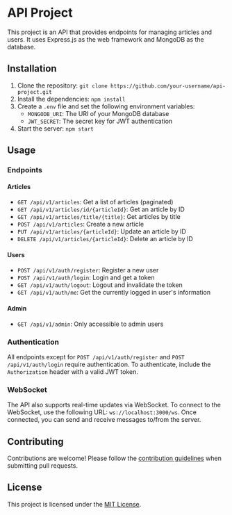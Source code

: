 # API Project

This project is an API that provides endpoints for managing articles and users. It uses Express.js as the web framework and MongoDB as the database.

## Installation

1. Clone the repository: `git clone https://github.com/your-username/api-project.git`
2. Install the dependencies: `npm install`
3. Create a `.env` file and set the following environment variables:
    - `MONGODB_URI`: The URI of your MongoDB database
    - `JWT_SECRET`: The secret key for JWT authentication
4. Start the server: `npm start`

## Usage

### Endpoints

#### Articles

- `GET /api/v1/articles`: Get a list of articles (paginated)
- `GET /api/v1/articles/id/{articleId}`: Get an article by ID
- `GET /api/v1/articles/title/{title}`: Get articles by title
- `POST /api/v1/articles`: Create a new article
- `PUT /api/v1/articles/{articleId}`: Update an article by ID
- `DELETE /api/v1/articles/{articleId}`: Delete an article by ID

#### Users

- `POST /api/v1/auth/register`: Register a new user
- `POST /api/v1/auth/login`: Login and get a token
- `GET /api/v1/auth/logout`: Logout and invalidate the token
- `GET /api/v1/auth/me`: Get the currently logged in user's information

#### Admin

- `GET /api/v1/admin`: Only accessible to admin users

### Authentication

All endpoints except for `POST /api/v1/auth/register` and `POST /api/v1/auth/login` require authentication. To authenticate, include the `Authorization` header with a valid JWT token.

### WebSocket

The API also supports real-time updates via WebSocket. To connect to the WebSocket, use the following URL: `ws://localhost:3000/ws`. Once connected, you can send and receive messages to/from the server.

## Contributing

Contributions are welcome! Please follow the [contribution guidelines](CONTRIBUTING.md) when submitting pull requests.

## License

This project is licensed under the [MIT License](LICENSE).
